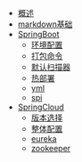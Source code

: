 * [概述](README.md)
* [markdown基础](markdown基础.md)
* [SpringBoot]()
    * [环境配置](环境配置/环境配置.md)
    * [打包命令](环境配置/打包命令.md)
    * [默认扫描器](springBoot/扫描器.md)
    * [热部署](springBoot/热部署.md)
    * [yml](springBoot/yml.md)
    * [spi](springBoot/spi.md)
* [SpringCloud]()
    * [版本选择](springCloud/版本选择.md)
    * [整体配置](springCloud/整体配置.md)
    * [eureka](springCloud/eureka.md)
    * [zookeeper](springCloud/zookeeper.md)